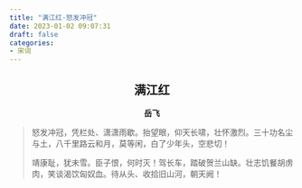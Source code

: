 ```yaml
---
title: "满江红·怒发冲冠"
date: 2023-01-02 09:07:31
draft: false
categories:
- 宋词
---
```


## <center>满江红</center>
**<center>岳飞</center>**

> 怒发冲冠，凭栏处、潇潇雨歇。抬望眼，仰天长啸，壮怀激烈。三十功名尘与土，八千里路云和月，莫等闲，白了少年头，空悲切！
>
> 靖康耻，犹未雪。臣子恨，何时灭！驾长车，踏破贺兰山缺。壮志饥餐胡虏肉，笑谈渴饮匈奴血。待从头、收拾旧山河，朝天阙！
